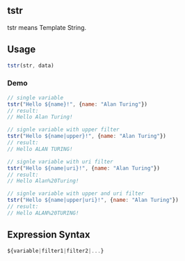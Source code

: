 ## tstr
tstr means Template String. 

## Usage
```javascript
tstr(str, data)
```
### Demo

```javascript
// single variable
tstr("Hello ${name}!", {name: "Alan Turing"})
// result:
// Hello Alan Turing!
```

```javascript
// signle variable with upper filter
tstr("Hello ${name|upper}!", {name: "Alan Turing"})
// result:
// Hello ALAN TURING!
```

```javascript
// signle variable with uri filter
tstr("Hello ${name|uri}!", {name: "Alan Turing"})
// result:
// Hello Alan%20Turing!
```

```javascript
// signle variable with upper and uri filter
tstr("Hello ${name|upper|uri}!", {name: "Alan Turing"})
// result:
// Hello ALAN%20TURING!
```

## Expression Syntax
```javascript
${variable|filter1|filter2|...}
```
